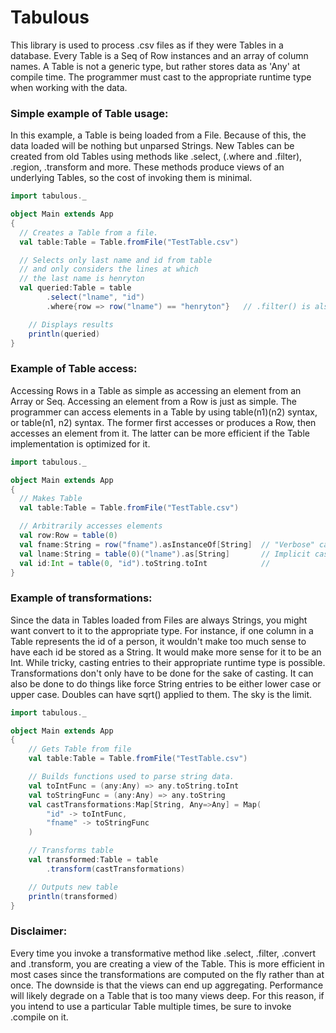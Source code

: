 # Tabulous
This library is used to process .csv files as if they were Tables in a database.  Every Table is a Seq of Row instances and an array of column names.  A Table is not a generic type, but rather stores data as 'Any' at compile time.  The programmer must cast to the appropriate runtime type when working with the data.

### Simple example of Table usage:
In this example, a Table is being loaded from a File.  Because of this, the data loaded will be nothing but unparsed Strings.  New Tables can be created from old Tables using methods like .select, (.where and .filter), .region, .transform and more. These methods produce views of an underlying Tables, so the cost of invoking them is minimal.

```scala
import tabulous._

object Main extends App
{
  // Creates a Table from a file.
  val table:Table = Table.fromFile("TestTable.csv")

  // Selects only last name and id from table
  // and only considers the lines at which
  // the last name is henryton
  val queried:Table = table
		.select("lname", "id")
		.where{row => row("lname") == "henryton"}   // .filter() is also acceptable

    // Displays results
    println(queried)
}
```

### Example of Table access:
Accessing Rows in a Table as simple as accessing an element from an Array or Seq.  Accessing an element from a Row is just as simple.  The programmer can access elements in a Table by using table(n1)(n2) syntax, or table(n1, n2) syntax.  The former first accesses or produces a Row, then accesses an element from it.  The latter can be more efficient if the Table implementation is optimized for it.

```scala
import tabulous._

object Main extends App
{
  // Makes Table
  val table:Table = Table.fromFile("TestTable.csv")

  // Arbitrarily accesses elements
  val row:Row = table(0)
  val fname:String = row("fname").asInstanceOf[String]  // "Verbose" cast
  val lname:String = table(0)("lname").as[String]       // Implicit cast.
  val id:Int = table(0, "id").toString.toInt            //
}
```


### Example of transformations:
Since the data in Tables loaded from Files are always Strings, you might want convert to it to the appropriate type.  For instance, if one column in a Table represents the id of a person, it wouldn't make too much sense to have each id be stored as a String.  It would make more sense for it to be an Int.  While tricky, casting entries to their appropriate runtime type is possible.  Transformations don't only have to be done for the sake of casting.  It can also be done to do things like force String entries to be either lower case or upper case.  Doubles can have sqrt() applied to them.  The sky is the limit.

```scala
import tabulous._

object Main extends App
{
	// Gets Table from file
	val table:Table = Table.fromFile("TestTable.csv")

	// Builds functions used to parse string data.
	val toIntFunc = (any:Any) => any.toString.toInt
	val toStringFunc = (any:Any) => any.toString
	val castTransformations:Map[String, Any=>Any] = Map(
		"id" -> toIntFunc,
		"fname" -> toStringFunc
	)

	// Transforms table
	val transformed:Table = table
		.transform(castTransformations)

	// Outputs new table
	println(transformed)
}
```

### Disclaimer:
Every time you invoke a transformative method like .select, .filter, .convert and .transform, you are creating a view of the Table.  This is more efficient in most cases since the transformations are computed on the fly rather than at once.  The downside is that the views can end up aggregating.  Performance will likely degrade on a Table that is too many views deep.  For this reason, if you intend to use a particular Table multiple times, be sure to invoke .compile on it.
